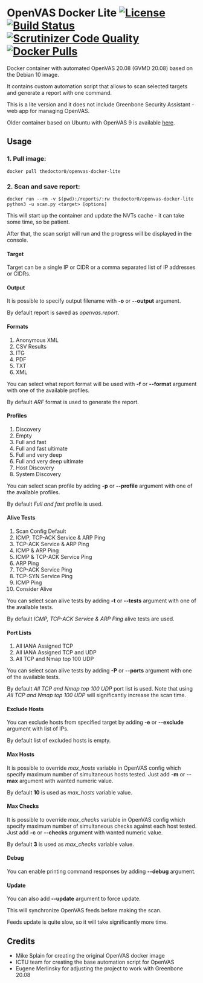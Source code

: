 # OpenVAS Docker Lite [![License](https://img.shields.io/github/license/TheDoctor0/openvas-docker-lite)](https://github.com/TheDoctor0/openvas-docker-lite/blob/master/LICENSE) [![Build Status](https://travis-ci.org/TheDoctor0/openvas-docker-lite.png)](https://travis-ci.org/TheDoctor0/openvas-docker-lite) [![Scrutinizer Code Quality](https://scrutinizer-ci.com/g/TheDoctor0/openvas-docker-lite/badges/quality-score.png?b=master)](https://scrutinizer-ci.com/g/TheDoctor0/openvas-docker-lite/?branch=master) [![Docker Pulls](https://img.shields.io/docker/pulls/thedoctor0/openvas-docker-lite.svg)](https://hub.docker.com/r/thedoctor0/openvas-docker-lite)

Docker container with automated OpenVAS 20.08 (GVMD 20.08) based on the Debian 10 image.

It contains custom automation script that allows to scan selected targets and generate a report with one command.

This is a lite version and it does not include Greenbone Security Assistant - web app for managing OpenVAS.

Older container based on Ubuntu with OpenVAS 9 is available [here](https://github.com/TheDoctor0/openvas-docker-lite/tree/9).

## Usage

### 1. Pull image:

```
docker pull thedoctor0/openvas-docker-lite
```

### 2. Scan and save report:

```
docker run --rm -v $(pwd):/reports/:rw thedoctor0/openvas-docker-lite python3 -u scan.py <target> [options]
```

This will start up the container and update the NVTs cache - it can take some time, so be patient.

After that, the scan script will run and the progress will be displayed in the console.


#### Target

Target can be a single IP or CIDR or a comma separated list of IP addresses or CIDRs.

#### Output

It is possible to specify output filename with **-o** or **--output** argument.

By default report is saved as *openvas.report*.

#### Formats

1. Anonymous XML
2. CSV Results
3. ITG
4. PDF
5. TXT
6. XML

You can select what report format will be used with **-f** or **--format** argument with one of the available profiles.

By default *ARF* format is used to generate the report.

#### Profiles

1. Discovery
2. Empty
3. Full and fast
4. Full and fast ultimate
5. Full and very deep
6. Full and very deep ultimate
7. Host Discovery
8. System Discovery

You can select scan profile by adding **-p** or **--profile** argument with one of the available profiles.

By default *Full and fast* profile is used.

#### Alive Tests

1. Scan Config Default
2. ICMP, TCP-ACK Service & ARP Ping
3. TCP-ACK Service & ARP Ping
4. ICMP & ARP Ping
5. ICMP & TCP-ACK Service Ping
6. ARP Ping
7. TCP-ACK Service Ping
8. TCP-SYN Service Ping
9. ICMP Ping
10. Consider Alive

You can select scan alive tests by adding **-t** or **--tests** argument with one of the available tests.

By default *ICMP, TCP-ACK Service & ARP Ping* alive tests are used.

#### Port Lists

1. All IANA Assigned TCP
2. All IANA Assigned TCP and UDP
3. All TCP and Nmap top 100 UDP

You can select scan alive tests by adding **-P** or **--ports** argument with one of the available tests.

By default *All TCP and Nmap top 100 UDP* port list is used.
Note that using *All TCP and Nmap top 100 UDP* will significantly increase the scan time.

#### Exclude Hosts

You can exclude hosts from specified target by adding **-e** or **--exclude** argument with list of IPs.

By default list of excluded hosts is empty.

#### Max Hosts

It is possible to override *max_hosts* variable in OpenVAS config which specify maximum number of simultaneous hosts tested.
Just add **-m** or **--max** argument with wanted numeric value.

By default **10** is used as *max_hosts* variable value.

#### Max Checks

It is possible to override *max_checks* variable in OpenVAS config which specify maximum number of simultaneous checks against each host tested.
Just add **-c** or **--checks** argument with wanted numeric value.

By default **3** is used as *max_checks* variable value.

#### Debug

You can enable printing command responses by adding **--debug** argument.

#### Update

You can also add **--update** argument to force update.

This will synchronize OpenVAS feeds before making the scan.

Feeds update is quite slow, so it will take significantly more time.

## Credits
- Mike Splain for creating the original OpenVAS docker image
- ICTU team for creating the base automation script for OpenVAS
- Eugene Merlinsky for adjusting the project to work with Greenbone 20.08
